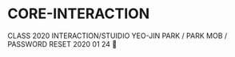 # CORE-INTERACTION

CLASS 2020 INTERACTION/STUIDIO 
YEO-JIN PARK / PARK MOB / PASSWORD RESET 2020 01 24
:herb:
